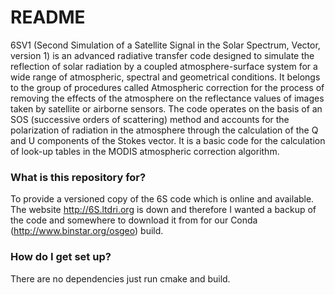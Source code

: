 # README #

6SV1 (Second Simulation of a Satellite Signal in the Solar Spectrum, Vector, version 1) is an advanced radiative transfer code designed to simulate the reflection of solar radiation by a coupled atmosphere-surface system for a wide range of atmospheric, spectral and geometrical conditions. It belongs to the group of procedures called Atmospheric correction for the process of removing the effects of the atmosphere on the reflectance values of images taken by satellite or airborne sensors. The code operates on the basis of an SOS (successive orders of scattering) method and accounts for the polarization of radiation in the atmosphere through the calculation of the Q and U components of the Stokes vector. It is a basic code for the calculation of look-up tables in the MODIS atmospheric correction algorithm.

### What is this repository for? ###

To provide a versioned copy of the 6S code which is online and available. The website http://6S.ltdri.org is down and therefore I wanted a backup of the code and somewhere to download it from for our Conda (http://www.binstar.org/osgeo) build.

### How do I get set up? ###

There are no dependencies just run cmake and build.

